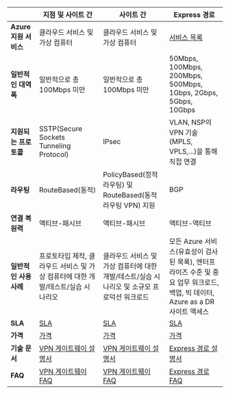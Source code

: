 | | **지점 및 사이트 간** | **사이트 간** | **Express 경로** |
|------------------------------|----------------------------------------------------------------------------------------------|---------------------------------------------------------------------------------------------------------|--------------------------------------------------------------------------------------------------------------------------------------|
| **Azure 지원 서비스** | 클라우드 서비스 및 가상 컴퓨터 | 클라우드 서비스 및 가상 컴퓨터 | [서비스 목록](../expressroute/expressroute-faqs.md#supported-services) |
| **일반적인 대역폭** | 일반적으로 총 100Mbps 미만 | 일반적으로 총 100Mbps 미만 | 50Mbps, 100Mbps, 200Mbps, 500Mbps, 1Gbps, 2Gbps, 5Gbps, 10Gbps |
| **지원되는 프로토콜** | SSTP(Secure Sockets Tunneling Protocol) | IPsec | VLAN, NSP의 VPN 기술(MPLS, VPLS,...)을 통해 직접 연결 |
| **라우팅** | RouteBased(동적) | PolicyBased(정적 라우팅) 및 RouteBased(동적 라우팅 VPN) 지원 | BGP |
| **연결 복원력** | 액티브-패시브 | 액티브-패시브 | 액티브-액티브 |
| **일반적인 사용 사례** | 프로토타입 제작, 클라우드 서비스 및 가상 컴퓨터에 대한 개발/테스트/실습 시나리오 | 클라우드 서비스 및 가상 컴퓨터에 대한 개발/테스트/실습 시나리오 및 소규모 프로덕션 워크로드 | 모든 Azure 서비스(유효성이 검사된 목록), 엔터프라이즈 수준 및 중요 업무 워크로드, 백업, 빅 데이터, Azure as a DR 사이트 액세스 |
| **SLA** | [SLA](https://azure.microsoft.com/support/legal/sla/) | [SLA](https://azure.microsoft.com/support/legal/sla/) | [SLA](https://azure.microsoft.com/support/legal/sla/) |
| **가격** | [가격](https://azure.microsoft.com/pricing/details/vpn-gateway/) | [가격](https://azure.microsoft.com/pricing/details/vpn-gateway/) | [가격](https://azure.microsoft.com/pricing/details/expressroute/) |
| **기술 문서** | [VPN 게이트웨이 설명서](https://azure.microsoft.com/documentation/services/vpn-gateway/) | [VPN 게이트웨이 설명서](https://azure.microsoft.com/documentation/services/vpn-gateway/) | [Express 경로 설명서](https://azure.microsoft.com/documentation/services/expressroute/) |
| **FAQ** | [VPN 게이트웨이 FAQ](vpn-gateway-vpn-faq.md) | [VPN 게이트웨이 FAQ](vpn-gateway-vpn-faq.md) | [Express 경로 FAQ](../expressroute/expressroute-faqs.md) |

<!---HONumber=AcomDC_0921_2016-->
